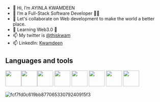 - 👋 Hi, I’m AYINLA KWAMDEEN
- 🌱 I’m a Full-Stack Software Developer 🚀🚀
- 💞️ Let's collaborate on Web development to make the world a better place.
- 🤔 Learning Web3.0 🔑
- 📫 My twitter is [@thiskwam](https://www.twitter.com/thiskwam)
- 📫 LinkedIn: [Kwamdeen](https://www.linkedin.com/in/ayinlakwamdeen/)

## Languages and tools
<img src="https://user-images.githubusercontent.com/31147728/212904419-3a4bdee7-2c9a-4fc7-8124-8af969927883.png" width="50" height="50"><img src="https://user-images.githubusercontent.com/31147728/212904422-1eb7f8fc-3904-4a92-ae7f-fc545e7f5889.png" width="50" height="50"><img src="https://user-images.githubusercontent.com/31147728/212902716-cd2952e6-e09b-46fd-8a3c-f60e09efa998.png" width="50" height="50">
<img src="https://user-images.githubusercontent.com/31147728/212904427-a6f50c3f-972a-48d7-9fda-923aa83dcb1b.png" width="50" height="50">
<img src="https://user-images.githubusercontent.com/31147728/212904431-0335a183-94e4-4e44-8d28-fed3877c08a9.png" width="50" height="50">
<img src="https://user-images.githubusercontent.com/31147728/212905299-a385ad77-4927-45ce-9233-71373b0ac56c.png" width="50" height="50">
<img src="https://user-images.githubusercontent.com/31147728/212905452-10fb5d63-4010-4230-a078-d1112616f643.png" width="50" height="50">
<img src="https://user-images.githubusercontent.com/31147728/212902550-fa8ae228-1141-4419-adfd-e28a11e5d66c.png" width="50" height="50">

![fcf7fd0c619bb87706533079240915f3](https://user-images.githubusercontent.com/31147728/212907480-f7223290-e3ee-4b25-8ecd-06ea27508e9b.gif)

